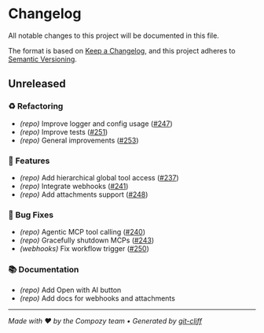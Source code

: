 # Changelog

All notable changes to this project will be documented in this file.

The format is based on [Keep a Changelog](https://keepachangelog.com/en/1.0.0/),
and this project adheres to [Semantic Versioning](https://semver.org/spec/v2.0.0.html).
## Unreleased

### ♻️  Refactoring

- *(repo)* Improve logger and config usage ([#247](https://github.com/compozy/compozy/issues/247))
- *(repo)* Improve tests ([#251](https://github.com/compozy/compozy/issues/251))
- *(repo)* General improvements ([#253](https://github.com/compozy/compozy/issues/253))

### 🎉 Features

- *(repo)* Add hierarchical global tool access ([#237](https://github.com/compozy/compozy/issues/237))
- *(repo)* Integrate webhooks ([#241](https://github.com/compozy/compozy/issues/241))
- *(repo)* Add attachments support ([#248](https://github.com/compozy/compozy/issues/248))

### 🐛 Bug Fixes

- *(repo)* Agentic MCP tool calling ([#240](https://github.com/compozy/compozy/issues/240))
- *(repo)* Gracefully shutdown MCPs ([#243](https://github.com/compozy/compozy/issues/243))
- *(webhooks)* Fix workflow trigger ([#250](https://github.com/compozy/compozy/issues/250))

### 📚 Documentation

- *(repo)* Add Open with AI button
- *(repo)* Add docs for webhooks and attachments

---
*Made with ❤️ by the Compozy team • Generated by [git-cliff](https://git-cliff.org)*